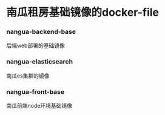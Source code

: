 # 南瓜租房基础镜像的docker-file

### nangua-backend-base
后端web部署的基础镜像

### nangua-elasticsearch
南瓜es集群的镜像

### nangua-front-base
南瓜前端node环境基础镜像

